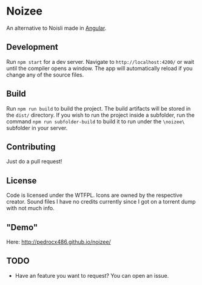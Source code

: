 # Noizee

An alternative to Noisli made in [Angular](https://github.com/angular/angular-cli).

## Development

Run `npm start` for a dev server. Navigate to `http://localhost:4200/` or wait until the compiler opens a window. The app will automatically reload if you change any of the source files.

## Build

Run `npm run build` to build the project. The build artifacts will be stored in the `dist/` directory. If you wish to run the project inside a subfolder, run the command `npm run subfolder-build` to build it to run under the `\noizee\` subfolder in your server.

## Contributing

Just do a pull request!

## License

Code is licensed under the WTFPL. Icons are owned by the respective creator. Sound files I have no credits currently since I got on a torrent dump with not much info.

## "Demo"

Here: http://pedrocx486.github.io/noizee/

## TODO

- Have an feature you want to request? You can open an issue.